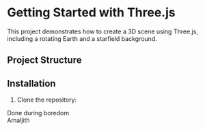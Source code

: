 # Getting Started with Three.js

This project demonstrates how to create a 3D scene using Three.js, including a rotating Earth and a starfield background.

## Project Structure

## Installation

1. Clone the repository:

Done during boredom<br>
Amaljith

